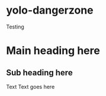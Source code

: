 yolo-dangerzone
===============
Testing
# Main heading here
## Sub heading here
Text
Text goes here
